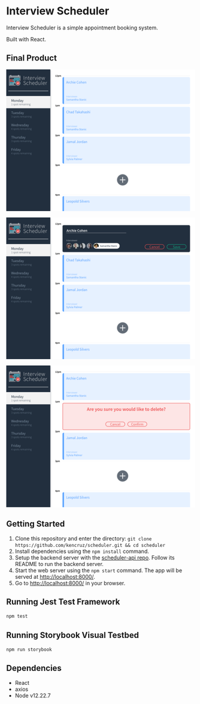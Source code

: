 # Interview Scheduler

Interview Scheduler is a simple appointment booking system.

Built with React.

## Final Product

!["Screenshot of the main view"](https://github.com/kencruz/scheduler/blob/master/docs/main-view.png)

!["Screenshot of editing an appointment"](https://github.com/kencruz/scheduler/blob/master/docs/appointment-form.png)

!["Screenshot of confirming appointment cancellation"](https://github.com/kencruz/scheduler/blob/master/docs/confirm-delete.png)

## Getting Started

1. Clone this repository and enter the directory: `git clone https://github.com/kencruz/scheduler.git && cd scheduler`
2. Install dependencies using the `npm install` command.
3. Setup the backend server with the [scheduler-api repo](https://github.com/lighthouse-labs/scheduler-api). Follow its README to run the backend server.
3. Start the web server using the `npm start` command. The app will be served at <http://localhost:8000/>.
4. Go to <http://localhost:8000/> in your browser.

## Running Jest Test Framework

```sh
npm test
```

## Running Storybook Visual Testbed

```sh
npm run storybook
```

## Dependencies

- React
- axios
- Node v12.22.7
